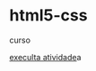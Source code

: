# html5-css
 curso

<a href="https://camillyvitoria585.github.io/html5-css/execicio/exe 001">execulta atividade</a>a